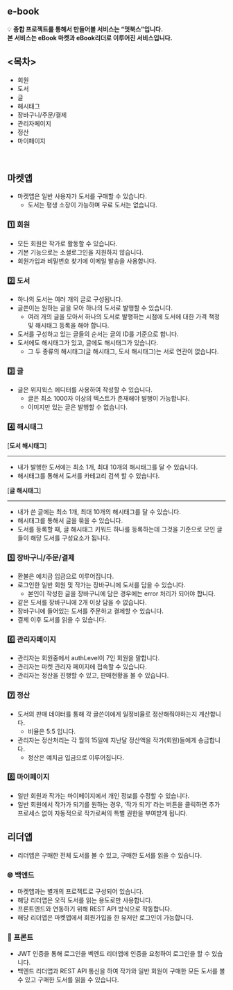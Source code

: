 
## e-book

💡 **종합 프로젝트를 통해서 만들어볼 서비스는 “멋북스”입니다.  
본 서비스는 eBook 마켓과 eBook리더로 이루어진 서비스입니다.**


## <목차>

- 회원
- 도서
- 글
- 해시태그
- 장바구니/주문/결제
- 관리자페이지
- 정산
- 마이페이지

<br>

## **마켓앱**


- 마켓앱은 일반 사용자가 도서를 구매할 수 있습니다.
    - 도서는 평생 소장이 가능하며 무료 도서는 없습니다.

### 1️⃣ **회원**

- 모든 회원은 작가로 활동할 수 있습니다.
- 기본 기능으로는 소셜로그인을 지원하지 않습니다.
- 회원가입과 비밀번호 찾기에 이메일 발송을 사용합니다.

### 2️⃣ 도서

- 하나의 도서는 여러 개의 글로 구성됩니다.
- 글쓴이는 원하는 글을 모아 하나의 도서로 발행할 수 있습니다.
    - 여러 개의 글을 모아서 하나의 도서로 발행하는 시점에 도서에 대한 가격 책정 및 해시태그 등록을 해야 합니다.
- 도서를 구성하고 있는 글들의 순서는 글의 ID를 기준으로 합니다.
- 도서에도 해시태그가 있고, 글에도 해시태그가 있습니다.
    - 그 두 종류의 해시태그(글 해시태그, 도서 해시태그)는 서로 연관이 없습니다.

### 3️⃣ 글

- 글은 위지윅스 에디터를 사용하여 작성할 수 있습니다.
    - 글은 최소 1000자 이상의 텍스트가 존재해야 발행이 가능합니다.
    - 이미지만 있는 글은 발행할 수 없습니다.

### 4️⃣ **해시태그**

[**도서 해시태그**]

---

- 내가 발행한 도서에는 최소 1개, 최대 10개의 해시태그를 달 수 있습니다.
- 해시태그를 통해서 도서를 카테고리 검색 할 수 있습니다.

[**글 해시태그**]

---

- 내가 쓴 글에는 최소 1개, 최대 10개의 해시태그를 달 수 있습니다.
- 해시태그를 통해서 글을 묶을 수 있습니다.
- 도서를 등록할 때, 글 해시태그 키워드 하나를 등록하는데 그것을 기준으로 모인 글들이 해당 도서를 구성요소가 됩니다.

### 5️⃣ **장바구니/주문/결제**

- 환불은 예치금 입금으로 이루어집니다.
- 로그인한 일반 회원 및 작가는 장바구니에 도서를 담을 수 있습니다.
    - 본인이 작성한 글을 장바구니에 담은 경우에는 error 처리가 되어야 합니다.
- 같은 도서를 장바구니에 2개 이상 담을 수 없습니다.
- 장바구니에 들어있는 도서를 주문하고 결제할 수 있습니다.
- 결제 이후 도서를 읽을 수 있습니다.

### 6️⃣ **관리자페이지**

- 관리자는 회원중에서 authLevel이 7인 회원을 말합니다.
- 관리자는 마켓 관리자 페이지에 접속할 수 있습니다.
- 관리자는 정산을 진행할 수 있고, 판매현황을 볼 수 있습니다.

### 7️⃣ **정산**

- 도서의 판매 데이터를 통해 각 글쓴이에게 일정비율로 정산해줘야하는지 계산합니다.
    - 비율은 5:5 입니다.
- 관리자는 정산처리는 각 월의 15일에 지난달 정산액을 작가(회원)들에게 송금합니다.
    - 정산은 예치금 입금으로 이루어집니다.

### 8️⃣ 마이페이지

- 일반 회원과 작가는 마이페이지에서 개인 정보를 수정할 수 있습니다.
- 일반 회원에서 작가가 되기를 원하는 경우, ‘작가 되기’ 라는 버튼을 클릭하면 추가 프로세스 없이 자동적으로 작가로써의 특별 권한을 부여받게 됩니다.

## **리더앱**


- 리더앱은 구매한 전체 도서를 볼 수 있고, 구매한 도서를 읽을 수 있습니다.

### 🌐 **백엔드**

- 마켓앱과는 별개의 프로젝트로 구성되어 있습니다.
- 해당 리더앱은 오직 도서를 읽는 용도로만 사용합니다.
- 프론트엔드와 연동하기 위해 REST API 방식으로 작동합니다.
- 해당 리더앱은 마켓앱에서 회원가입을 한 유저만 로그인이 가능합니다.

### 🤖 **프론트**

- JWT 인증을 통해 로그인을 벡엔드 리더앱에 인증을 요청하여 로그인을 할 수 있습니다.
- 백엔드 리더앱과 REST API 통신을 하여 작가와 일반 회원이 구매한 모든 도서를 볼 수 있고 구매한 도서를 읽을 수 있습니다.